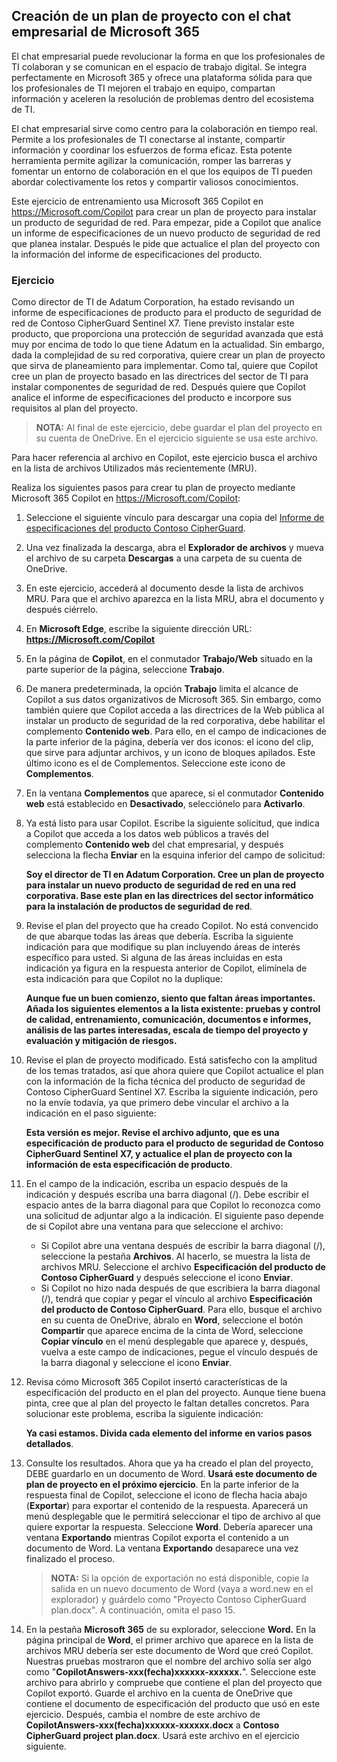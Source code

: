 
Creación de un plan de proyecto con el chat empresarial de Microsoft 365
---
El chat empresarial puede revolucionar la forma en que los profesionales de TI colaboran y se comunican en el espacio de trabajo digital. Se integra perfectamente en Microsoft 365 y ofrece una plataforma sólida para que los profesionales de TI mejoren el trabajo en equipo, compartan información y aceleren la resolución de problemas dentro del ecosistema de TI.

El chat empresarial sirve como centro para la colaboración en tiempo real. Permite a los profesionales de TI conectarse al instante, compartir información y coordinar los esfuerzos de forma eficaz. Esta potente herramienta permite agilizar la comunicación, romper las barreras y fomentar un entorno de colaboración en el que los equipos de TI pueden abordar colectivamente los retos y compartir valiosos conocimientos.

Este ejercicio de entrenamiento usa Microsoft 365 Copilot en https://Microsoft.com/Copilot para crear un plan de proyecto para instalar un producto de seguridad de red. Para empezar, pide a Copilot que analice un informe de especificaciones de un nuevo producto de seguridad de red que planea instalar. Después le pide que actualice el plan del proyecto con la información del informe de especificaciones del producto.

### Ejercicio

Como director de TI de Adatum Corporation, ha estado revisando un informe de especificaciones de producto para el producto de seguridad de red de Contoso CipherGuard Sentinel X7. Tiene previsto instalar este producto, que proporciona una protección de seguridad avanzada que está muy por encima de todo lo que tiene Adatum en la actualidad. Sin embargo, dada la complejidad de su red corporativa, quiere crear un plan de proyecto que sirva de planeamiento para implementar. Como tal, quiere que Copilot cree un plan de proyecto basado en las directrices del sector de TI para instalar componentes de seguridad de red. Después quiere que Copilot analice el informe de especificaciones del producto e incorpore sus requisitos al plan del proyecto.

> **NOTA:** Al final de este ejercicio, debe guardar el plan del proyecto en su cuenta de OneDrive. En el ejercicio siguiente se usa este archivo.

Para hacer referencia al archivo en Copilot, este ejercicio busca el archivo en la lista de archivos Utilizados más recientemente (MRU).

Realiza los siguientes pasos para crear tu plan de proyecto mediante Microsoft 365 Copilot en https://Microsoft.com/Copilot:

1.  Seleccione el siguiente vínculo para descargar una copia del [Informe de especificaciones del producto Contoso CipherGuard](https://go.microsoft.com/fwlink/?linkid=2269123).
2.  Una vez finalizada la descarga, abra el **Explorador de archivos** y mueva el archivo de su carpeta **Descargas** a una carpeta de su cuenta de OneDrive.
3.  En este ejercicio, accederá al documento desde la lista de archivos MRU. Para que el archivo aparezca en la lista MRU, abra el documento y después ciérrelo.
4.  En **Microsoft Edge**, escribe la siguiente dirección URL: **https://Microsoft.com/Copilot**
6.  En la página de **Copilot**, en el conmutador **Trabajo/Web** situado en la parte superior de la página, seleccione **Trabajo**.
7.  De manera predeterminada, la opción **Trabajo** limita el alcance de Copilot a sus datos organizativos de Microsoft 365. Sin embargo, como también quiere que Copilot acceda a las directrices de la Web pública al instalar un producto de seguridad de la red corporativa, debe habilitar el complemento **Contenido web**. Para ello, en el campo de indicaciones de la parte inferior de la página, debería ver dos iconos: el icono del clip, que sirve para adjuntar archivos, y un icono de bloques apilados. Este último icono es el de Complementos. Seleccione este icono de **Complementos**.
8.  En la ventana **Complementos** que aparece, si el conmutador **Contenido web** está establecido en **Desactivado**, selecciónelo para **Activarlo**.
9.  Ya está listo para usar Copilot. Escribe la siguiente solicitud, que indica a Copilot que acceda a los datos web públicos a través del complemento **Contenido web** del chat empresarial, y después selecciona la flecha **Enviar** en la esquina inferior del campo de solicitud:
    
    **Soy el director de TI en Adatum Corporation. Cree un plan de proyecto para instalar un nuevo producto de seguridad de red en una red corporativa. Base este plan en las directrices del sector informático para la instalación de productos de seguridad de red**.
10. Revise el plan del proyecto que ha creado Copilot. No está convencido de que abarque todas las áreas que debería. Escriba la siguiente indicación para que modifique su plan incluyendo áreas de interés específico para usted. Si alguna de las áreas incluidas en esta indicación ya figura en la respuesta anterior de Copilot, elimínela de esta indicación para que Copilot no la duplique:
    
    **Aunque fue un buen comienzo, siento que faltan áreas importantes. Añada los siguientes elementos a la lista existente: pruebas y control de calidad, entrenamiento, comunicación, documentos e informes, análisis de las partes interesadas, escala de tiempo del proyecto y evaluación y mitigación de riesgos.**
11. Revise el plan de proyecto modificado. Está satisfecho con la amplitud de los temas tratados, así que ahora quiere que Copilot actualice el plan con la información de la ficha técnica del producto de seguridad de Contoso CipherGuard Sentinel X7. Escriba la siguiente indicación, pero no la envíe todavía, ya que primero debe vincular el archivo a la indicación en el paso siguiente:
    
    **Esta versión es mejor. Revise el archivo adjunto, que es una especificación de producto para el producto de seguridad de Contoso CipherGuard Sentinel X7, y actualice el plan de proyecto con la información de esta especificación de producto**.
12. En el campo de la indicación, escriba un espacio después de la indicación y después escriba una barra diagonal (/). Debe escribir el espacio antes de la barra diagonal para que Copilot lo reconozca como una solicitud de adjuntar algo a la indicación. El siguiente paso depende de si Copilot abre una ventana para que seleccione el archivo:
     -  Si Copilot abre una ventana después de escribir la barra diagonal (/), seleccione la pestaña **Archivos**. Al hacerlo, se muestra la lista de archivos MRU. Seleccione el archivo **Especificación del producto de Contoso CipherGuard** y después seleccione el icono **Enviar**.
     -  Si Copilot no hizo nada después de que escribiera la barra diagonal (/), tendrá que copiar y pegar el vínculo al archivo **Especificación del producto de Contoso CipherGuard**. Para ello, busque el archivo en su cuenta de OneDrive, ábralo en **Word**, seleccione el botón **Compartir** que aparece encima de la cinta de Word, seleccione **Copiar vínculo** en el menú desplegable que aparece y, después, vuelva a este campo de indicaciones, pegue el vínculo después de la barra diagonal y seleccione el icono **Enviar**.
13. Revisa cómo Microsoft 365 Copilot insertó características de la especificación del producto en el plan del proyecto. Aunque tiene buena pinta, cree que al plan del proyecto le faltan detalles concretos. Para solucionar este problema, escriba la siguiente indicación:
    
    **Ya casi estamos. Divida cada elemento del informe en varios pasos detallados**.
14. Consulte los resultados. Ahora que ya ha creado el plan del proyecto, DEBE guardarlo en un documento de Word. **Usará este documento de plan de proyecto en el próximo ejercicio**. En la parte inferior de la respuesta final de Copilot, seleccione el icono de flecha hacia abajo (**Exportar**) para exportar el contenido de la respuesta. Aparecerá un menú desplegable que le permitirá seleccionar el tipo de archivo al que quiere exportar la respuesta. Seleccione **Word**. Debería aparecer una ventana **Exportando** mientras Copilot exporta el contenido a un documento de Word. La ventana **Exportando** desaparece una vez finalizado el proceso.
    > **NOTA:** Si la opción de exportación no está disponible, copie la salida en un nuevo documento de Word (vaya a word.new en el explorador) y guárdelo como "Proyecto Contoso CipherGuard plan.docx". A continuación, omita el paso 15.
15. En la pestaña **Microsoft 365** de su explorador, seleccione **Word.** En la página principal de **Word**, el primer archivo que aparece en la lista de archivos MRU debería ser este documento de Word que creó Copilot. Nuestras pruebas mostraron que el nombre del archivo solía ser algo como "**CopilotAnswers-xxx(fecha)xxxxxx-xxxxxx.**". Seleccione este archivo para abrirlo y compruebe que contiene el plan del proyecto que Copilot exportó. Guarde el archivo en la cuenta de OneDrive que contiene el documento de especificación del producto que usó en este ejercicio. Después, cambia el nombre de este archivo de **CopilotAnswers-xxx(fecha)xxxxxx-xxxxxx.docx** a **Contoso CipherGuard project plan.docx**. Usará este archivo en el ejercicio siguiente.
